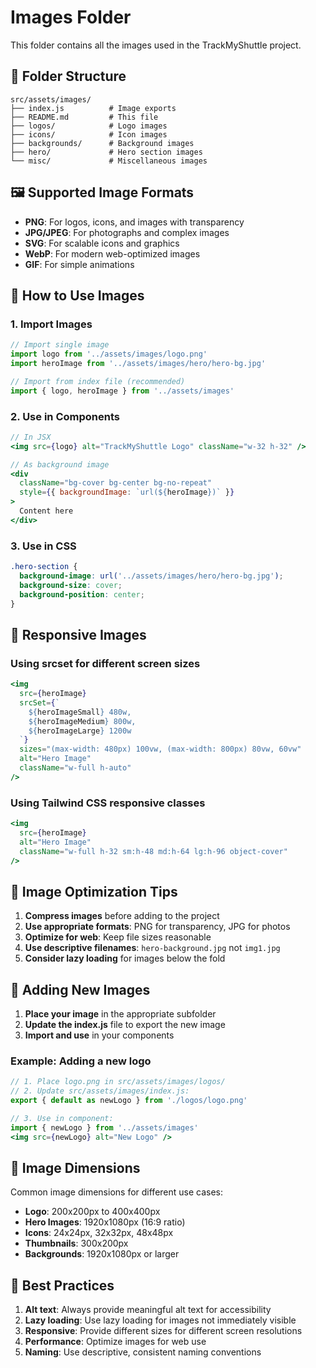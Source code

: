 # Images Folder

This folder contains all the images used in the TrackMyShuttle project.

## 📁 Folder Structure

```
src/assets/images/
├── index.js          # Image exports
├── README.md         # This file
├── logos/            # Logo images
├── icons/            # Icon images
├── backgrounds/      # Background images
├── hero/             # Hero section images
└── misc/             # Miscellaneous images
```

## 🖼️ Supported Image Formats

- **PNG**: For logos, icons, and images with transparency
- **JPG/JPEG**: For photographs and complex images
- **SVG**: For scalable icons and graphics
- **WebP**: For modern web-optimized images
- **GIF**: For simple animations

## 🚀 How to Use Images

### 1. Import Images

```jsx
// Import single image
import logo from '../assets/images/logo.png'
import heroImage from '../assets/images/hero/hero-bg.jpg'

// Import from index file (recommended)
import { logo, heroImage } from '../assets/images'
```

### 2. Use in Components

```jsx
// In JSX
<img src={logo} alt="TrackMyShuttle Logo" className="w-32 h-32" />

// As background image
<div 
  className="bg-cover bg-center bg-no-repeat"
  style={{ backgroundImage: `url(${heroImage})` }}
>
  Content here
</div>
```

### 3. Use in CSS

```css
.hero-section {
  background-image: url('../assets/images/hero/hero-bg.jpg');
  background-size: cover;
  background-position: center;
}
```

## 📱 Responsive Images

### Using srcset for different screen sizes

```jsx
<img
  src={heroImage}
  srcSet={`
    ${heroImageSmall} 480w,
    ${heroImageMedium} 800w,
    ${heroImageLarge} 1200w
  `}
  sizes="(max-width: 480px) 100vw, (max-width: 800px) 80vw, 60vw"
  alt="Hero Image"
  className="w-full h-auto"
/>
```

### Using Tailwind CSS responsive classes

```jsx
<img
  src={heroImage}
  alt="Hero Image"
  className="w-full h-32 sm:h-48 md:h-64 lg:h-96 object-cover"
/>
```

## 🎨 Image Optimization Tips

1. **Compress images** before adding to the project
2. **Use appropriate formats**: PNG for transparency, JPG for photos
3. **Optimize for web**: Keep file sizes reasonable
4. **Use descriptive filenames**: `hero-background.jpg` not `img1.jpg`
5. **Consider lazy loading** for images below the fold

## 🔧 Adding New Images

1. **Place your image** in the appropriate subfolder
2. **Update the index.js** file to export the new image
3. **Import and use** in your components

### Example: Adding a new logo

```jsx
// 1. Place logo.png in src/assets/images/logos/
// 2. Update src/assets/images/index.js:
export { default as newLogo } from './logos/logo.png'

// 3. Use in component:
import { newLogo } from '../assets/images'
<img src={newLogo} alt="New Logo" />
```

## 📐 Image Dimensions

Common image dimensions for different use cases:

- **Logo**: 200x200px to 400x400px
- **Hero Images**: 1920x1080px (16:9 ratio)
- **Icons**: 24x24px, 32x32px, 48x48px
- **Thumbnails**: 300x200px
- **Backgrounds**: 1920x1080px or larger

## 🎯 Best Practices

1. **Alt text**: Always provide meaningful alt text for accessibility
2. **Lazy loading**: Use lazy loading for images not immediately visible
3. **Responsive**: Provide different sizes for different screen resolutions
4. **Performance**: Optimize images for web use
5. **Naming**: Use descriptive, consistent naming conventions
